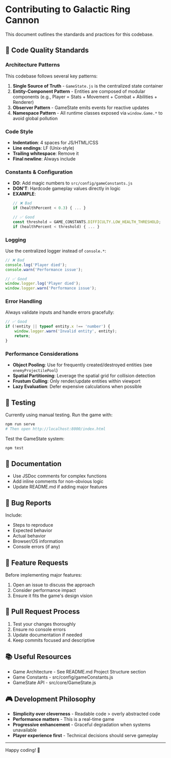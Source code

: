# Contributing to Galactic Ring Cannon

This document outlines the standards and practices for this codebase.

## 🎯 Code Quality Standards

### Architecture Patterns

This codebase follows several key patterns:

1. **Single Source of Truth** - `GameState.js` is the centralized state container
2. **Entity-Component Pattern** - Entities are composed of modular components (e.g., Player = Stats + Movement + Combat + Abilities + Renderer)
3. **Observer Pattern** - GameState emits events for reactive updates
4. **Namespace Pattern** - All runtime classes exposed via `window.Game.*` to avoid global pollution

### Code Style

- **Indentation**: 4 spaces for JS/HTML/CSS
- **Line endings**: LF (Unix-style)
- **Trailing whitespace**: Remove it
- **Final newline**: Always include

### Constants & Configuration

- **DO**: Add magic numbers to `src/config/gameConstants.js`
- **DON'T**: Hardcode gameplay values directly in logic
- **EXAMPLE**:
  ```javascript
  // ❌ Bad
  if (healthPercent < 0.3) { ... }

  // ✅ Good
  const threshold = GAME_CONSTANTS.DIFFICULTY.LOW_HEALTH_THRESHOLD;
  if (healthPercent < threshold) { ... }
  ```

### Logging

Use the centralized logger instead of `console.*`:

```javascript
// ❌ Bad
console.log('Player died');
console.warn('Performance issue');

// ✅ Good
window.logger.log('Player died');
window.logger.warn('Performance issue');
```

### Error Handling

Always validate inputs and handle errors gracefully:

```javascript
// ✅ Good
if (!entity || typeof entity.x !== 'number') {
    window.logger.warn('Invalid entity', entity);
    return;
}
```

### Performance Considerations

- **Object Pooling**: Use for frequently created/destroyed entities (see `enemyProjectilePool`)
- **Spatial Partitioning**: Leverage the spatial grid for collision detection
- **Frustum Culling**: Only render/update entities within viewport
- **Lazy Evaluation**: Defer expensive calculations when possible

## 🧪 Testing

Currently using manual testing. Run the game with:

```bash
npm run serve
# Then open http://localhost:8000/index.html
```

Test the GameState system:
```bash
npm test
```

## 📝 Documentation

- Use JSDoc comments for complex functions
- Add inline comments for non-obvious logic
- Update README.md if adding major features

## 🐛 Bug Reports

Include:
- Steps to reproduce
- Expected behavior
- Actual behavior
- Browser/OS information
- Console errors (if any)

## 🚀 Feature Requests

Before implementing major features:
1. Open an issue to discuss the approach
2. Consider performance impact
3. Ensure it fits the game's design vision

## 🔧 Pull Request Process

1. Test your changes thoroughly
2. Ensure no console errors
3. Update documentation if needed
4. Keep commits focused and descriptive

## 📚 Useful Resources

- Game Architecture - See README.md Project Structure section
- Game Constants - src/config/gameConstants.js
- GameState API - src/core/GameState.js

## 🎮 Development Philosophy

- **Simplicity over cleverness** - Readable code > overly abstracted code
- **Performance matters** - This is a real-time game
- **Progressive enhancement** - Graceful degradation when systems unavailable
- **Player experience first** - Technical decisions should serve gameplay

---

Happy coding! 🚀
